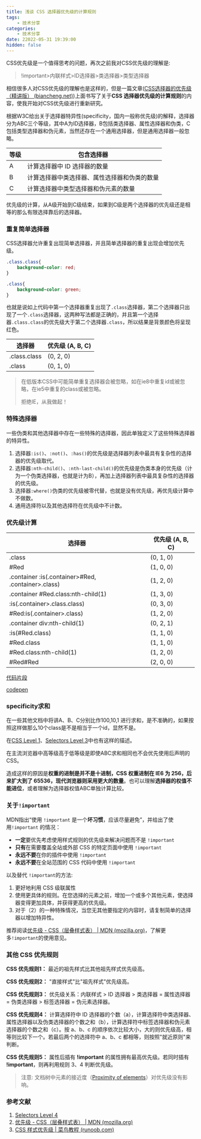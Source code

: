 ```yaml
---
title: 浅谈 CSS 选择器优先级的计算规则
tags: 
	- 技术分享
categories:
	- 技术分享
date: 22022-05-31 19:39:00
hidden: false
---
```


CSS优先级是一个值得思考的问题，再次之前我对CSS优先级的理解是:

> !important>内联样式>ID选择器>类选择器>类型选择器

相信很多人对CSS优先级的理解也是这样的，但是一篇文章([CSS选择器的优先级（精讲版） (biancheng.net)](http://c.biancheng.net/view/7216.html))上面书写了关于**CSS 选择器优先级的计算规则**的内容，使我开始对CSS优先级进行重新研究。

根据W3C给出关于选择器特异性(specificity，国内一般称优先级)的解释，选择器分为ABC三个等级，其中A为ID选择器，B包括类选择器、属性选择器和伪类，C包括类型选择器和伪元素，当然还存在一个通用选择器，但是通用选择器一般忽略。

| 等级 | 包含选择器                                   |
| ---- | -------------------------------------------- |
| A    | 计算选择器中 ID 选择器的数量                 |
| B    | 计算选择器中类选择器、属性选择器和伪类的数量 |
| C    | 计算选择器中类型选择器和伪元素的数量         |

优先级的计算，从A级开始到C级结束，如果到C级是两个选择器的优先级还是相等的那么有限选择靠后的选择器。

### 重复简单选择器

CSS选择器允许重复出现简单选择器，并且简单选择器的重复出现会增加优先级。

```css
.class.class{
    background-color: red;
}

.class{
    background-color: green;
}
```

也就是说如上代码中第一个选择器重复出现了`.class`选择器，第二个选择器只出现了一个`.class`选择器，这两种写法都是正确的，并且第一个选择器`.class.class`的优先级大于第二个选择器`.class`，所以结果是背景颜色将呈现红色。

| 选择器       | 优先级 (A, B, C) |
| ------------ | ---------------- |
| .class.class | (0, 2, 0)        |
| .class       | (0, 1, 0)        |

> 在低版本CSS中可能简单重复选择器会被忽略，如在ie8中重复id或被忽略，在ie5中重复的class或被忽略。
>
> 拒绝IE，从我做起！

### 特殊选择器

一些伪类和其他选择器中存在一些特殊的选择器，因此单独定义了这些特殊选择器的特异性。

1. 选择器`:is()`、`:not()`、`:has()`的优先级是选择器列表中最具有复杂性的选择器的优先级取代。
2. 选择器`:nth-child()`、`:nth-last-child()`的优先级是伪类本身的优先级（计为一个伪类选择器，也就是计为B），再加上选择器列表中最具复杂性的选择器的优先级。
3. 选择器`:where()`伪类的优先级被零代替，也就是没有优先级，再优先级计算中不做数。
4. 通用选择符以及其他选择符在优先级中不计数。

### 优先级计算

| 选择器                                              | 优先级 (A, B, C) |
| -------------------------------------------------- | ---------------- |
| .class                                             | (0, 1, 0)        |
| #Red                                               | (1, 0, 0)        |
| .container :is(.container>#Red, .container>.class) | (1, 2, 0)        |
| .container #Red.class:nth-child(1)                 | (1, 3, 0)        |
| :is(.container>.class.class)                       | (0, 3, 0)        |
| #Red:is(.container>.class)                         | (1, 2, 0)        |
| .container div:nth-child(1)                        | (0, 2, 1)        |
| :is(#Red.class)                                    | (1, 1, 0)        |
| #Red.class                                         | (1, 1, 0)        |
| #Red.class:nth-child(1)                            | (1, 2, 0)        |
| #Red#Red                                           | (2, 0, 0)        |

[代码片段](https://code.juejin.cn/pen/7103862825264611359)

[codepen](https://codepen.io/onemue/pen/RwQMBmd)

### specificity求和

在一些其他文档中将讲A、B、C分别比作100,10,1 进行求和，是不准确的，如果按照这样做那么10个class是不是相当于一个id，显然不是。

在[CSS Level 1](https://www.w3.org/TR/CSS1/#cascading-order)、[Selectors Level 3](https://drafts.csswg.org/selectors-3/#specificity)中也有这样的描述。

在主流浏览器中高等级高于低等级是即使ABC求和相同也不会优先使用后声明的CSS。

造成这样的原因是**权重的进制是并不是十进制，CSS 权重进制在 IE6 为 256，后来扩大到了 65536，现代浏览器则采用更大的数量**。也可以理解**选择器的权值不能进位**，或者理解为选择器权值ABC单独计算比较。

### 关于`!important `

MDN指出“使用 `!important` 是一个**坏习惯**，应该尽量避免”，并给出了使用`!important` 的情况：

- **一定**要优先考虑使用样式规则的优先级来解决问题而不是 `!important`
- **只有**在需要覆盖全站或外部 CSS 的特定页面中使用 `!important`
- **永远不要**在你的插件中使用 `!important`
- **永远不要**在全站范围的 CSS 代码中使用 `!important`

以及替代 `!important`的方法:

1. 更好地利用 CSS 级联属性
2. 使用更具体的规则。在您选择的元素之前，增加一个或多个其他元素，使选择器变得更加具体，并获得更高的优先级。
3. 对于（2）的一种特殊情况，当您无其他要指定的内容时，请复制简单的选择器以增加特异性。

推荐阅读[优先级 - CSS（层叠样式表） | MDN (mozilla.org)](https://developer.mozilla.org/zh-CN/docs/Web/CSS/Specificity#!important_例外规则)，了解更多`!important`的使用意见。
### 其他 CSS 优先规则

**CSS 优先规则1：** 最近的祖先样式比其他祖先样式优先级高。

**CSS 优先规则2：** "直接样式"比"祖先样式"优先级高。

**CSS 优先规则3：** 优先级关系：内联样式 > ID 选择器 > 类选择器 = 属性选择器 = 伪类选择器 > 标签选择器 = 伪元素选择器。

**CSS 优先规则4：** 计算选择符中 ID 选择器的个数（a），计算选择符中类选择器、属性选择器以及伪类选择器的个数之和（b），计算选择符中标签选择器和伪元素选择器的个数之和（c）。按 a、b、c 的顺序依次比较大小，大的则优先级高，相等则比较下一个。若最后两个的选择符中 a、b、c 都相等，则按照"就近原则"来判断。

**CSS 优先规则5：** 属性后插有 **!important** 的属性拥有最高优先级。若同时插有 **!important**，则再利用规则 3、4 判断优先级。

> 注意: 文档树中元素的接近度（[Proximity of elements](https://developer.mozilla.org/zh-CN/docs/Web/CSS/Specificity#无视DOM树中的距离)）对优先级没有影响。

### 参考文献

1. [Selectors Level 4](http://www.w3.org/TR/selectors/#specificity)
2. [优先级 - CSS（层叠样式表） | MDN (mozilla.org)](https://developer.mozilla.org/zh-CN/docs/Web/CSS/Specificity)
3. [CSS 样式优先级 | 菜鸟教程 (runoob.com)](https://www.runoob.com/w3cnote/css-style-priority.html)